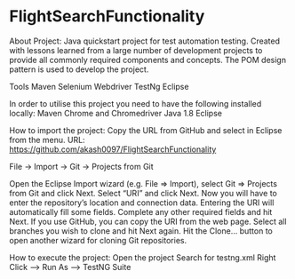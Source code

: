 # FlightSearchFunctionality

About Project:
  Java quickstart project for test automation testing. Created with lessons learned from a large number of development projects to provide all commonly
  required components and concepts. The POM design  pattern is used to develop the project.

Tools
  Maven
  Selenium Webdriver
  TestNg
  Eclipse
  
In order to utilise this project you need to have the following installed locally:
  Maven 
  Chrome and Chromedriver
  Java 1.8
  Eclipse
  
How to import the project:
   Copy the URL from GitHub and select in Eclipse from the menu.
   URL: https://github.com/akash0097/FlightSearchFunctionality
   
   File → Import → Git → Projects from Git
   
   Open the Eclipse Import wizard (e.g. File => Import), select Git => Projects from Git and click Next.
   Select “URI” and click Next.
   Now you will have to enter the repository’s location and connection data. Entering the URI will automatically fill some fields. Complete any other required fields and hit Next. If you use GitHub, you can copy the URI from the web page.
   Select all branches you wish to clone and hit Next again.
   Hit the Clone… button to open another wizard for cloning Git repositories.

How to execute the project:
   Open the project
   Search for testng.xml
   Right Click --> Run As --> TestNG Suite
   
   
  
